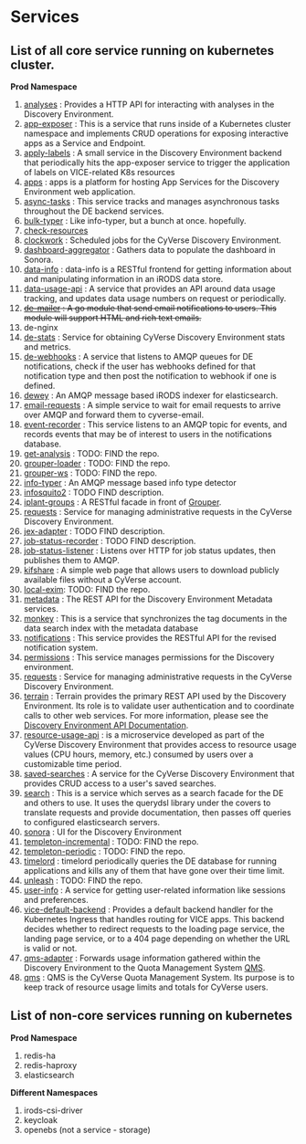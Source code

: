 # Services

## List of all core service running on kubernetes cluster.

**Prod Namespace**

1. [analyses](https://github.com/cyverse-de/analyses) : Provides a HTTP API for interacting with analyses in the Discovery Environment.
2. [app-exposer](https://github.com/cyverse-de/app-exposer) : This is a service that runs inside of a Kubernetes cluster namespace and implements CRUD operations for exposing interactive apps as a Service and Endpoint.
3. [apply-labels](https://github.com/cyverse-de/apply-labels) : A small service in the Discovery Environment backend that periodically hits the app-exposer service to trigger the application of labels on VICE-related K8s resources
4. [apps](https://github.com/cyverse-de/apps) : apps is a platform for hosting App Services for the Discovery Environment web application.
5. [async-tasks](https://github.com/cyverse-de/async-tasks) : This service tracks and manages asynchronous tasks throughout the DE backend services.
6. [bulk-typer](https://github.com/cyverse-de/bulk-typer) : Like info-typer, but a bunch at once. hopefully.
7. [check-resources]()
8. [clockwork](https://github.com/cyverse-de/clockwork) : Scheduled jobs for the CyVerse Discovery Environment.
9. [dashboard-aggregator](https://github.com/cyverse-de/dashboard-aggregator) : Gathers data to populate the dashboard in Sonora.
10. [data-info](https://github.com/cyverse-de/data-info) : data-info is a RESTful frontend for getting information about and manipulating information in an iRODS data store.
11. [data-usage-api](https://github.com/cyverse-de/data-usage-api) : A service that provides an API around data usage tracking, and updates data usage numbers on request or periodically.
12. ~~[de-mailer](https://github.com/cyverse-de/de-mailer) :  A go module that send email notifications to users. This module will support HTML and rich text emails.~~
13. de-nginx
14. [de-stats](https://github.com/cyverse-de/de-stats) : Service for obtaining CyVerse Discovery Environment stats and metrics.
15. [de-webhooks](https://github.com/cyverse-de/de-webhooks) : A service that listens to AMQP queues for DE notifications, check if the user has webhooks defined for that notification type and then post the notification to webhook if one is defined.
16. [dewey](https://github.com/cyverse-de/dewey) : An AMQP message based iRODS indexer for elasticsearch.
17. [email-requests](https://github.com/cyverse-de/email-requests) : A simple service to wait for email requests to arrive over AMQP and forward them to cyverse-email.
18. [event-recorder](https://github.com/cyverse-de/event-recorder) : This service listens to an AMQP topic for events, and records events that may be of interest to users in the notifications database.
19. [get-analysis]() : TODO: FIND the repo.
20. [grouper-loader]() : TODO: FIND the repo.
21. [grouper-ws]() : TODO: FIND the repo.
22. [info-typer](https://github.com/cyverse-de/info-typer) : An AMQP message based info type detector
23. [infosquito2](https://github.com/cyverse-de/infosquito2) : TODO FIND description.
24. [iplant-groups](https://github.com/cyverse-de/iplant-groups) : A RESTful facade in front of [Grouper](https://incommon.org/software/grouper/).
25. [requests](https://github.com/cyverse-de/requests) : Service for managing administrative requests in the CyVerse Discovery Environment.
26. [jex-adapter](https://github.com/cyverse-de/jex-adapter) : TODO FIND description.
27. [job-status-recorder](https://github.com/cyverse-de/job-status-recorder) : TODO FIND description.
28. [job-status-listener](https://github.com/cyverse-de/job-status-listener) : Listens over HTTP for job status updates, then publishes them to AMQP.
29. [kifshare](https://github.com/cyverse-de/kifshare) : A simple web page that allows users to download publicly available files without a CyVerse account.
30. [local-exim](): TODO: FIND the repo.
31. [metadata](https://github.com/cyverse-de/metadata) : The REST API for the Discovery Environment Metadata services.
32. [monkey](https://github.com/cyverse-de/monkey) : This is a service that synchronizes the tag documents in the data search index with the metadata database
33. [notifications](https://github.com/cyverse-de/notifications) : This service provides the RESTful API for the revised notification system.
34. [permissions](https://github.com/cyverse-de/permissions) : This service manages permissions for the Discovery environment.
35. [requests](https://github.com/cyverse-de/requests) : Service for managing administrative requests in the CyVerse Discovery Environment.
36. [terrain](https://github.com/cyverse-de/terrain) : Terrain provides the primary REST API used by the Discovery Environment. Its role is to validate user authentication and to coordinate calls to other web services. For more information, please see the [Discovery Environment API Documentation](https://cyverse-de.github.io/api/).
37. [resource-usage-api](https://github.com/cyverse-de/resource-usage-api) :  is a microservice developed as part of the CyVerse Discovery Environment that provides access to resource usage values (CPU hours, memory, etc.) consumed by users over a customizable time period.
38. [saved-searches](https://github.com/cyverse-de/saved-searches) : A service for the CyVerse Discovery Environment that provides CRUD access to a user's saved searches.
39. [search](https://github.com/cyverse-de/search) : This is a service which serves as a search facade for the DE and others to use. It uses the querydsl library under the covers to translate requests and provide documentation, then passes off queries to configured elasticsearch servers.
40. [sonora](https://github.com/cyverse-de/sonora) : UI for the Discovery Environment
41. [templeton-incremental]() : TODO: FIND the repo.
42. [templeton-periodic]() : TODO: FIND the repo.
43. [timelord](https://github.com/cyverse-de/timelord) : timelord periodically queries the DE database for running applications and kills any of them that have gone over their time limit.
44. [unleash]() : TODO: FIND the repo.
45. [user-info](https://github.com/cyverse-de/user-info) : A service for getting user-related information like sessions and preferences.
46. [vice-default-backend](https://github.com/cyverse-de/vice-default-backend) : Provides a default backend handler for the Kubernetes Ingress that handles routing for VICE apps. This backend decides whether to redirect requests to the loading page service, the landing page service, or to a 404 page depending on whether the URL is valid or not.
47. [qms-adapter](https://github.com/cyverse-de/qms-adapter) : Forwards usage information gathered within the Discovery Environment to the Quota Management System [QMS](https://github.com/cyverse/QMS).
48. [qms](https://github.com/cyverse/QMS) : QMS is the CyVerse Quota Management System. Its purpose is to keep track of resource usage limits and totals for CyVerse users.


## List of non-core services running on kubernetes

**Prod Namespace**

1. redis-ha
2. redis-haproxy
3. elasticsearch

**Different Namespaces**

1. irods-csi-driver
2. keycloak
3. openebs (not a service - storage)
